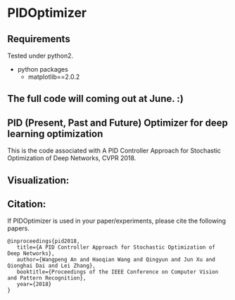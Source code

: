# PIDOptimizer
## Requirements
Tested under python2.
- python packages
  - matplotlib==2.0.2
## The full code will coming out at June. :)
## PID (Present, Past and Future) Optimizer for deep learning optimization
This is the code associated with A PID Controller Approach for Stochastic Optimization of Deep Networks, CVPR 2018.
## Visualization:
## Citation:
If PIDOptimizer is used in your paper/experiments, please cite the following papers.
```
@inproceedings{pid2018,
   title={A PID Controller Approach for Stochastic Optimization of Deep Networks},
   author={Wangpeng An and Haoqian Wang and Qingyun and Jun Xu and Qionghai Dai and Lei Zhang},
   booktitle={Proceedings of the IEEE Conference on Computer Vision and Pattern Recognition},
   year={2018}
}
```

